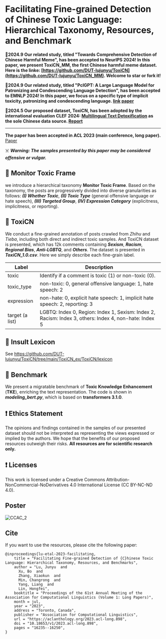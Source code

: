 # Facilitating Fine-grained Detection of Chinese Toxic Language: Hierarchical Taxonomy, Resources, and Benchmark

🎉**2024.9 Our related study, titled "Towards Comprehensive Detection of Chinese Harmful Meme", has been accepted to NeurIPS 2024! In this paper, we present ToxiCN_MM, the first Chinese harmful meme dataset. Here is the linke: [https://github.com/DUT-lujunyu/ToxiCN](https://github.com/DUT-lujunyu/ToxiCN_MM). Welcome to star or fork it!**

🎉**2024.9 Our related study, titled "PclGPT: A Large Language Model for Patronizing and Condescending Language Detection", has been accepted to EMNLP 2024! In this paper, we focus on a specific type of implicit toxicity, patronizing and condescending language. [link](https://github.com/dut-laowang/emnlp24-PclGPT/tree/main) [paper](https://arxiv.org/abs/2410.00361)**

🎉**2024.5 Our proposed dataset, ToxiCN, has been adopted by the international evaluation CLEF 2024: [Multilingual Text Detoxification](https://pan.webis.de/clef24/pan24-web/text-detoxification.html) as the sole Chinese data source. [Report](https://ceur-ws.org/Vol-3740/paper-223.pdf)**
___ 



**The paper has been accepted in ACL 2023 (main conference, long paper).** [Paper](https://aclanthology.org/2023.acl-long.898/)

☠️ ***Warning: The samples presented by this paper may be considered offensive or vulgar.***

## 📜 Monitor Toxic Frame
we introduce a hierarchical taxonomy **Monitor Toxic Frame**. Based on the taxonomy, the posts are progressively divided into diverse granularities as follows: **_(I) Whether Toxic_**, ***(II) Toxic Type*** (general offensive language or hate speech), ***(III) Targeted Group***, ***(IV) Expression Category*** (explicitness, implicitness, or reporting). 

## 📜 ToxiCN
We conduct a fine-grained annotation of posts crawled from _Zhihu_ and _Tieba_, including both direct and indirect toxic samples. And ToxiCN dataset is presented, which has 12k comments containing **_Sexism_**, **_Racism_**, **_Regional Bias_**, **_Anti-LGBTQ_**, and **_Others_**. The dataset is presented in ***ToxiCN_1.0.csv***. Here we simply describe each fine-grain label.

| Label           | Description                                                  |
| --------------- | ------------------------------------------------------------ |
| toxic           | Identify if a comment is toxic (1) or non-toxic (0).         |
| toxic_type      | non-toxic: 0, general offensive language: 1, hate speech: 2  |
| expression      | non-hate: 0, explicit hate speech: 1, implicit hate speech: 2, reporting: 3|
| target (a list) | LGBTQ: Index 0, Region: Index 1, Sexism: Index 2, Racism: Index 3,  others: Index 4, non-hate: Index 5 |

## 📜 Insult Lexicon
See https://github.com/DUT-lujunyu/ToxiCN/tree/main/ToxiCN_ex/ToxiCN/lexicon
## 📜 Benchmark
We present a migratable benchmark of **Toxic Knowledge Enhancement** (**TKE**), enriching the text representation. The code is shown in **_modeling_bert.py_**, which is based on **transformers 3.1.0**.

## ❗️ Ethics Statement
The opinions and findings contained in the samples of our presented dataset should not be interpreted as representing the views expressed or implied by the authors. We hope that the benefits of our proposed resources outweigh their risks. **All resources are for scientific research only.**

## ❗️ Licenses
This work is licensed under a Creative Commons Attribution- NonCommercial-NoDerivatives 4.0 International License (CC BY-NC-ND 4.0). 

## Poster
![CCAC_2](https://github.com/DUT-lujunyu/ToxiCN/assets/53985277/8e26c649-0952-4d04-a562-b971f441df07)



## Cite
If you want to use the resources, please cite the following paper:
~~~
@inproceedings{lu-etal-2023-facilitating,
    title = "Facilitating Fine-grained Detection of {C}hinese Toxic Language: Hierarchical Taxonomy, Resources, and Benchmarks",
    author = "Lu, Junyu  and
      Xu, Bo  and
      Zhang, Xiaokun  and
      Min, Changrong  and
      Yang, Liang  and
      Lin, Hongfei",
    booktitle = "Proceedings of the 61st Annual Meeting of the Association for Computational Linguistics (Volume 1: Long Papers)",
    month = jul,
    year = "2023",
    address = "Toronto, Canada",
    publisher = "Association for Computational Linguistics",
    url = "https://aclanthology.org/2023.acl-long.898",
    doi = "10.18653/v1/2023.acl-long.898",
    pages = "16235--16250",
}
~~~
